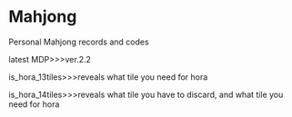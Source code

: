 # Mahjong
Personal Mahjong records and codes

latest MDP>>>ver.2.2

is_hora_13tiles>>>reveals what tile you need for hora

is_hora_14tiles>>>reveals what tile you have to discard, and what tile you need for hora

